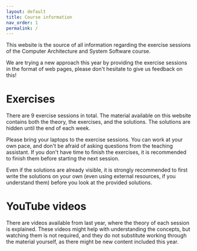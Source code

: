 ```yaml
---
layout: default
title: Course information
nav_order: 1
permalink: /
---
```


This website is the source of all information regarding the exercise sessions of the
Computer Architecture and System Software course.

We are trying a new approach this year by providing the exercise sessions in the format
of web pages, please don't hesitate to give us feedback on this!

# Exercises

There are 9 exercise sessions in total. The material available on this website contains
both the theory, the exercises, and the solutions. The solutions are hidden until the end
of each week.

Please bring your laptops to the exercise sessions. You can work at your own pace, and don't
be afraid of asking questions from the teaching assistant. If you don't have time to finish
the exercises, it is recommended to finish them before starting the next session.

Even if the solutions are already visible, it is strongly recommended to first write the
solutions on your own (even using external resources, if you understand them) before you
look at the provided solutions.

# YouTube videos

There are videos available from last year, where the theory of each session is explained.
These videos might help with understanding the concepts, but watching them is not required,
and they do not substitute working through the material yourself, as there might be new
content included this year.
